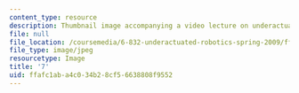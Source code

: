 ```yaml
---
content_type: resource
description: Thumbnail image accompanying a video lecture on underactuated robotics.
file: null
file_location: /coursemedia/6-832-underactuated-robotics-spring-2009/ffafc1aba4c034b28cf56638808f9552_7.jpg
file_type: image/jpeg
resourcetype: Image
title: '7'
uid: ffafc1ab-a4c0-34b2-8cf5-6638808f9552
---
```

